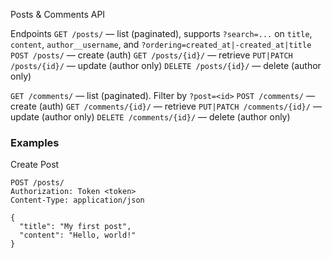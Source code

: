Posts & Comments API

 Endpoints
 `GET /posts/` — list (paginated), supports `?search=...` on `title`, `content`, `author__username`, and `?ordering=created_at|-created_at|title`
`POST /posts/` — create (auth)
`GET /posts/{id}/` — retrieve
`PUT|PATCH /posts/{id}/` — update (author only)
 `DELETE /posts/{id}/` — delete (author only)

 `GET /comments/` — list (paginated). Filter by `?post=<id>`
 `POST /comments/` — create (auth)
 `GET /comments/{id}/` — retrieve
 `PUT|PATCH /comments/{id}/` — update (author only)
 `DELETE /comments/{id}/` — delete (author only)

### Examples

Create Post
```http
POST /posts/
Authorization: Token <token>
Content-Type: application/json

{
  "title": "My first post",
  "content": "Hello, world!"
}